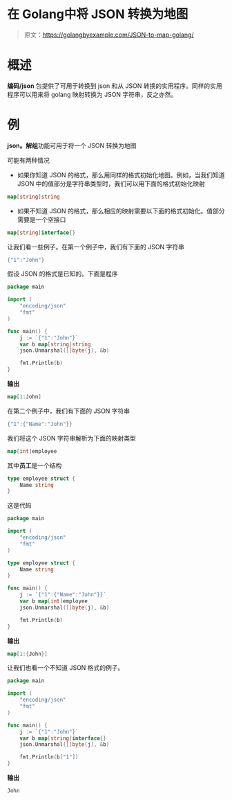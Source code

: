 # 在 Golang中将 JSON 转换为地图

> 原文：<https://golangbyexample.com/JSON-to-map-golang/>

# **概述**

**编码/json** 包提供了可用于转换到 json 和从 JSON 转换的实用程序。同样的实用程序可以用来将 golang 映射转换为 JSON 字符串，反之亦然。

# **例**

**json。解组**功能可用于将一个 JSON 转换为地图

可能有两种情况

*   如果你知道 JSON 的格式，那么用同样的格式初始化地图。例如，当我们知道 JSON 中的值部分是字符串类型时，我们可以用下面的格式初始化映射

```go
map[string]string
```

*   如果不知道 JSON 的格式，那么相应的映射需要以下面的格式初始化。值部分需要是一个空接口

```go
map[string]interface{}
```

让我们看一些例子。在第一个例子中，我们有下面的 JSON 字符串

```go
{"1":"John"}
```

假设 JSON 的格式是已知的。下面是程序

```go
package main

import (
	"encoding/json"
	"fmt"
)

func main() {
	j := `{"1":"John"}`
	var b map[string]string
	json.Unmarshal([]byte(j), &b)

	fmt.Println(b)
}
```

**输出**

```go
map[1:John]
```

在第二个例子中，我们有下面的 JSON 字符串

```go
{"1":{"Name":"John"}}
```

我们将这个 JSON 字符串解析为下面的映射类型

```go
map[int]employee
```

其中**员工**是一个结构

```go
type employee struct {
    Name string
}
```

这是代码

```go
package main

import (
	"encoding/json"
	"fmt"
)

type employee struct {
	Name string
}

func main() {
	j := `{"1":{"Name":"John"}}`
	var b map[int]employee
	json.Unmarshal([]byte(j), &b)

	fmt.Println(b)
}
```

**输出**

```go
map[1:{John}]
```

让我们也看一个不知道 JSON 格式的例子。

```go
package main

import (
	"encoding/json"
	"fmt"
)

func main() {
	j := `{"1":"John"}`
	var b map[string]interface{}
	json.Unmarshal([]byte(j), &b)

	fmt.Println(b["1"])
}
```

**输出**

```go
John
```